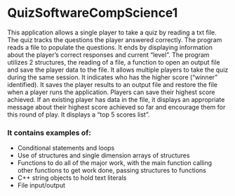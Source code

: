 # QuizSoftwareCompScience1
This application allows a single player to take a quiz by reading a txt file. The quiz tracks the questions the player answered correctly. The program reads a file to populate the questions. It ends by displaying information about the player’s correct responses and current “level”. The program utilizes 2 structures, the reading of a file, a function to open an output file and save the player data to the file. It allows multiple players to take the quiz during the same session. It indicates who has the higher score (“winner” identified). It saves the player results to an output file and restore the file when a player runs the application. Players can save their highest score achieved. If an existing player has data in the file, it displays an appropriate message about their highest score achieved so far and encourage them for this round of play. It displays a “top 5 scores list”. 

### It contains examples of:
- Conditional statements and loops
- Use of structures and single dimension arrays of structures
- Functions to do all of the major work, with the main function calling other functions to get work done, passing structures to functions
- C++ string objects to hold text literals
- File input/output
